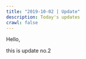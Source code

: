 ```yaml
---
title: "2019-10-02 | Update"
description: Today's updates
crawl: false
---
```


Hello,

this is update no.2
